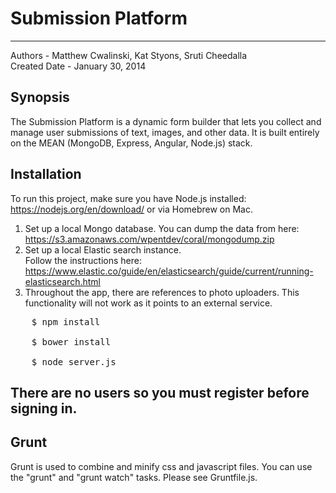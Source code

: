 Submission Platform
===================
--------------------
Authors - Matthew Cwalinski, Kat Styons, Sruti Cheedalla <br>
Created Date - January 30, 2014 <br>

## Synopsis

The Submission Platform is a dynamic form builder that lets you collect and manage user submissions of text, images, and other data. It is built entirely on the MEAN (MongoDB, Express, Angular, Node.js) stack.

## Installation

To run this project, make sure you have Node.js installed: https://nodejs.org/en/download/ or via Homebrew on Mac. <br>
1. Set up a local Mongo database. You can dump the data from here: https://s3.amazonaws.com/wpentdev/coral/mongodump.zip<br>
2. Set up a local Elastic search instance.<br> Follow the instructions here: https://www.elastic.co/guide/en/elasticsearch/guide/current/running-elasticsearch.html
3. Throughout the app, there are references to photo uploaders. This functionality will not work as it points to an external service.<br>

<pre>
	$ npm install <br>
	$ bower install<br>
	$ node server.js
</pre>

## There are no users so you must register before signing in.

## Grunt  
Grunt is used to combine and minify css and javascript files. You can use the "grunt" and "grunt watch" tasks. Please see Gruntfile.js.
